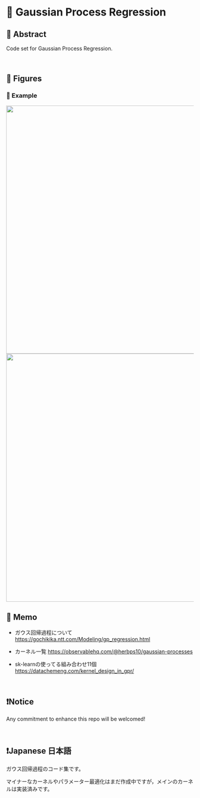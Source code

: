 # 💖 Gaussian Process Regression

## 🌟 Abstract

Code set for Gaussian Process Regression.






<br>

## 🌟 Figures

### 🎇 Example

<img name="" src="https://github.com/aki32/aki32-utilities/raw/main/9_Assets/Images/A01_C_3001_Example.png" width="666">





<img name="" src="https://github.com/aki32/aki32-utilities/raw/main/9_Assets/Images/A01_C_3001_Optimize.png" width="666">





<br>

## 🌟 Memo


- ガウス回帰過程について
https://gochikika.ntt.com/Modeling/gp_regression.html


- カーネル一覧
https://observablehq.com/@herbps10/gaussian-processes


- sk-learnの使ってる組み合わせ11個
https://datachemeng.com/kernel_design_in_gpr/








<br>

## ❗Notice

Any commitment to enhance this repo will be welcomed!








<br>

## ❗Japanese 日本語

ガウス回帰過程のコード集です。

マイナーなカーネルやパラメーター最適化はまだ作成中ですが，メインのカーネルは実装済みです。







<br>
